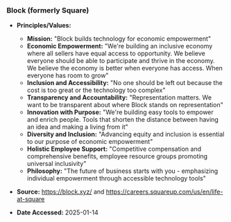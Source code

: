 ### Block (formerly Square)

- **Principles/Values:**
  - **Mission:** "Block builds technology for economic empowerment"
  - **Economic Empowerment:** "We're building an inclusive economy where all sellers have equal access to opportunity. We believe everyone should be able to participate and thrive in the economy. We believe the economy is better when everyone has access. When everyone has room to grow"
  - **Inclusion and Accessibility:** "No one should be left out because the cost is too great or the technology too complex"
  - **Transparency and Accountability:** "Representation matters. We want to be transparent about where Block stands on representation"
  - **Innovation with Purpose:** "We're building easy tools to empower and enrich people. Tools that shorten the distance between having an idea and making a living from it"
  - **Diversity and Inclusion:** "Advancing equity and inclusion is essential to our purpose of economic empowerment"
  - **Holistic Employee Support:** "Competitive compensation and comprehensive benefits, employee resource groups promoting universal inclusivity"
  - **Philosophy:** "The future of business starts with you - emphasizing individual empowerment through accessible technology tools"

- **Source:** https://block.xyz/ and https://careers.squareup.com/us/en/life-at-square
- **Date Accessed:** 2025-01-14